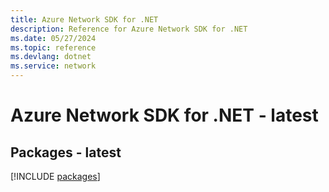 ```yaml
---
title: Azure Network SDK for .NET
description: Reference for Azure Network SDK for .NET
ms.date: 05/27/2024
ms.topic: reference
ms.devlang: dotnet
ms.service: network
---
```

# Azure Network SDK for .NET - latest
## Packages - latest
[!INCLUDE [packages](network-index.md)]